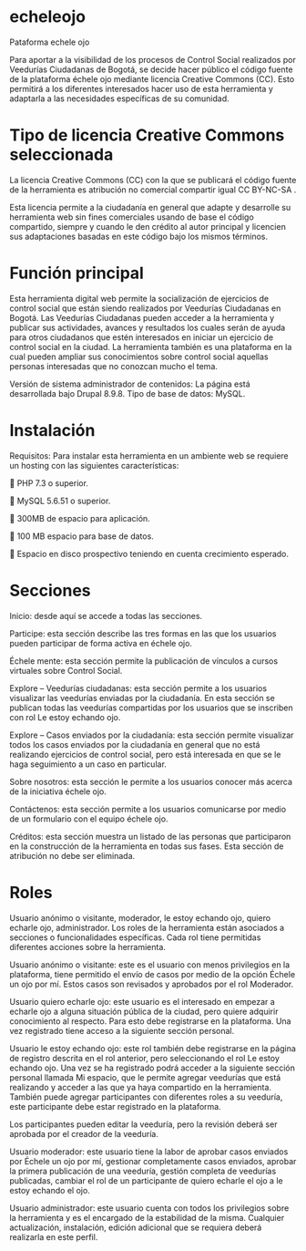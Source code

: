 # echeleojo
 Pataforma echele ojo

Para aportar a la visibilidad de los procesos de Control Social realizados por Veedurías Ciudadanas de Bogotá, se decide hacer público el código fuente de la plataforma échele ojo mediante licencia Creative Commons (CC). Esto permitirá a los diferentes interesados hacer uso de esta herramienta y adaptarla a las necesidades específicas de su comunidad. 

# Tipo de licencia Creative Commons seleccionada

La licencia Creative Commons (CC) con la que se publicará el código fuente de la herramienta es atribución no comercial compartir igual CC BY-NC-SA .

Esta licencia permite a la ciudadanía en general que adapte y desarrolle su herramienta web sin fines comerciales usando de base el código compartido, siempre y cuando le den crédito al autor principal y licencien sus adaptaciones basadas en este código bajo los mismos términos.

# Función principal

Esta herramienta digital web permite la socialización de ejercicios de control social que están siendo realizados por Veedurías Ciudadanas en Bogotá. Las Veedurías Ciudadanas pueden acceder a la herramienta y publicar sus actividades, avances y resultados los cuales serán de ayuda para otros ciudadanos que estén interesados en iniciar un ejercicio de control social en la ciudad. La herramienta también es una plataforma en la cual pueden ampliar sus conocimientos sobre control social aquellas personas interesadas que no conozcan mucho el tema.

Versión de sistema administrador de contenidos: La página está desarrollada bajo Drupal 8.9.8.
Tipo de base de datos: MySQL.

# Instalación

Requisitos:
Para instalar esta herramienta en un ambiente web se requiere un hosting con las siguientes características: 

 PHP 7.3 o superior. 

 MySQL 5.6.51 o superior. 

 300MB de espacio para aplicación. 

 100 MB espacio para base de datos. 

 Espacio en disco prospectivo teniendo en cuenta crecimiento esperado.

# Secciones
Inicio: desde aquí se accede a todas las secciones.

Participe: esta sección describe las tres formas en las que los usuarios pueden participar de forma activa en échele ojo.

Échele mente: esta sección permite la publicación de vínculos a cursos virtuales sobre Control Social.

Explore – Veedurías ciudadanas: esta sección permite a los usuarios visualizar las veedurías enviadas por la ciudadanía. En esta sección se publican todas las veedurías compartidas por los usuarios que se inscriben con rol Le estoy echando ojo.

Explore – Casos enviados por la ciudadanía: esta sección permite visualizar todos los casos enviados por la ciudadanía en general que no está realizando ejercicios de control social, pero está interesada en que se le haga seguimiento a un caso en particular.

Sobre nosotros: esta sección le permite a los usuarios conocer más acerca de la iniciativa échele ojo.

Contáctenos: esta sección permite a los usuarios comunicarse por medio de un formulario con el equipo échele ojo.

Créditos: esta sección muestra un listado de las personas que participaron en la construcción de la herramienta en todas sus fases. Esta sección de atribución no debe ser eliminada.

# Roles

Usuario anónimo o visitante, moderador, le estoy echando ojo, quiero echarle ojo, administrador. Los roles de la herramienta están asociados a secciones o funcionalidades específicas. Cada rol tiene permitidas diferentes acciones sobre la herramienta.

Usuario anónimo o visitante: este es el usuario con menos privilegios en la plataforma, tiene permitido el envío de casos por medio de la opción Échele un ojo por mí. Estos casos son revisados y aprobados por el rol Moderador.

Usuario quiero echarle ojo: este usuario es el interesado en empezar a echarle ojo a alguna situación pública de la ciudad, pero quiere adquirir conocimiento al respecto. Para esto debe registrarse en la plataforma. Una vez registrado tiene acceso a la siguiente sección personal.

Usuario le estoy echando ojo: este rol también debe registrarse en la página de registro descrita en el rol anterior, pero seleccionando el rol Le estoy echando ojo. Una vez se ha registrado podrá acceder a la siguiente sección personal llamada Mi espacio, que le permite agregar veedurías que está realizando y acceder a las que ya haya compartido en la herramienta. También puede agregar participantes con diferentes roles a su veeduría, este participante debe estar registrado en la plataforma.

Los participantes pueden editar la veeduría, pero la revisión deberá ser aprobada por el creador de la veeduría.

Usuario moderador: este usuario tiene la labor de aprobar casos enviados por Échele un ojo por mí, gestionar completamente casos enviados, aprobar la primera publicación de una veeduría, gestión completa de veedurías publicadas, cambiar el rol de un participante de quiero echarle el ojo a le estoy echando el ojo.

Usuario administrador: este usuario cuenta con todos los privilegios sobre la herramienta y es el encargado de la estabilidad de la misma. Cualquier actualización, instalación, edición adicional que se requiera deberá realizarla en este perfil.
